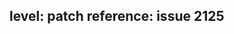 level: patch
reference: issue 2125
---
<!-- replace this text with your changelog entry.  See dev-docs/best-practices/changelog.md for help writing changelog entries. -->